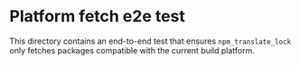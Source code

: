 # Platform fetch e2e test

This directory contains an end-to-end test that ensures `npm_translate_lock` only
fetches packages compatible with the current build platform. 